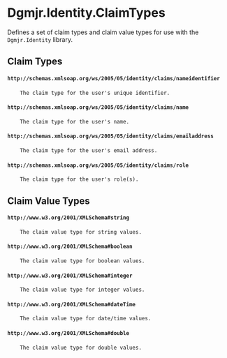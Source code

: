 # Dgmjr.Identity.ClaimTypes

Defines a set of claim types and claim value types for use with the `Dgmjr.Identity` library.

## Claim Types

#### `http://schemas.xmlsoap.org/ws/2005/05/identity/claims/nameidentifier`

        The claim type for the user's unique identifier.

#### `http://schemas.xmlsoap.org/ws/2005/05/identity/claims/name`

        The claim type for the user's name.

#### `http://schemas.xmlsoap.org/ws/2005/05/identity/claims/emailaddress`

        The claim type for the user's email address.

#### `http://schemas.xmlsoap.org/ws/2005/05/identity/claims/role`

        The claim type for the user's role(s).

## Claim Value Types

#### `http://www.w3.org/2001/XMLSchema#string`

        The claim value type for string values.

#### `http://www.w3.org/2001/XMLSchema#boolean`

        The claim value type for boolean values.

#### `http://www.w3.org/2001/XMLSchema#integer`

        The claim value type for integer values.

#### `http://www.w3.org/2001/XMLSchema#dateTime`

        The claim value type for date/time values.

#### `http://www.w3.org/2001/XMLSchema#double`

        The claim value type for double values.


